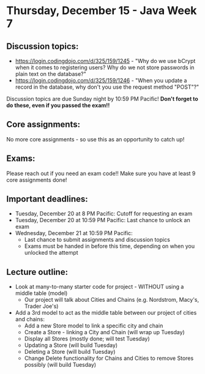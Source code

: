 # Thursday, December 15 - Java Week 7

## Discussion topics:
- https://login.codingdojo.com/d/325/159/1245 - "Why do we use bCrypt when it comes to registering users? Why do we not store passwords in plain text on the database?"
- https://login.codingdojo.com/d/325/159/1246 - "When you update a record in the database, why don't you use the request method "POST"?"

Discussion topics are due Sunday night by 10:59 PM Pacific!  **Don't forget to do these, even if you passed the exam!!**

## Core assignments:
No more core assignments - so use this as an opportunity to catch up!

## Exams:
Please reach out if you need an exam code!!  Make sure you have at least 9 core assignments done!

## Important deadlines:
- Tuesday, December 20 at 8 PM Pacific: Cutoff for requesting an exam
- Tuesday, December 20 at 10:59 PM Pacific: Last chance to unlock an exam
- Wednesday, December 21 at 10:59 PM Pacific: 
    - Last chance to submit assignments and discussion topics
    - Exams must be handed in before this time, depending on when you unlocked the attempt

## Lecture outline:
- Look at many-to-many starter code for project - WITHOUT using a middle table (model)
    - Our project will talk about Cities and Chains (e.g. Nordstrom, Macy's, Trader Joe's)
- Add a 3rd model to act as the middle table between our project of cities and chains:
    - Add a new Store model to link a specific city and chain
    - Create a Store - linking a City and Chain (will wrap up Tuesday)
    - Display all Stores (mostly done; will test Tuesday)
    - Updating a Store (will build Tuesday)
    - Deleting a Store (will build Tuesday)
    - Change Delete functionality for Chains and Cities to remove Stores possibly (will build Tuesday)